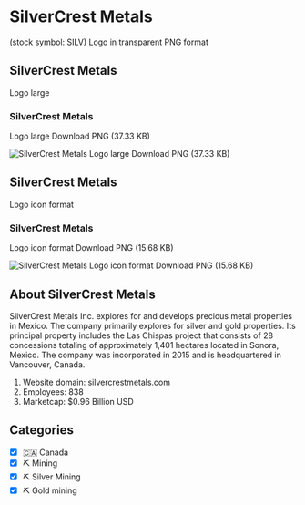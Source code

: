 # SilverCrest Metals
 (stock symbol: SILV) Logo in transparent PNG format

## SilverCrest Metals
 Logo large

### SilverCrest Metals
 Logo large Download PNG (37.33 KB)

![SilverCrest Metals
 Logo large Download PNG (37.33 KB)](/img/orig/SILV_BIG-aad97a4a.png)

## SilverCrest Metals
 Logo icon format

### SilverCrest Metals
 Logo icon format Download PNG (15.68 KB)

![SilverCrest Metals
 Logo icon format Download PNG (15.68 KB)](/img/orig/SILV-c478a2ec.png)

## About SilverCrest Metals


SilverCrest Metals Inc. explores for and develops precious metal properties in Mexico. The company primarily explores for silver and gold properties. Its principal property includes the Las Chispas project that consists of 28 concessions totaling of approximately 1,401 hectares located in Sonora, Mexico. The company was incorporated in 2015 and is headquartered in Vancouver, Canada.

1. Website domain: silvercrestmetals.com
2. Employees: 838
3. Marketcap: $0.96 Billion USD


## Categories
- [x] 🇨🇦 Canada
- [x] ⛏️ Mining
- [x] ⛏️ Silver Mining
- [x] ⛏️ Gold mining
